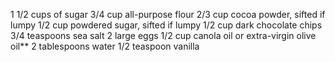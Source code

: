 1 1/2 cups of sugar 
3/4 cup all-purpose flour
2/3 cup cocoa powder, sifted if lumpy
1/2 cup powdered sugar, sifted if lumpy
1/2 cup dark chocolate chips
3/4 teaspoons sea salt
2 large eggs
1/2 cup canola oil or extra-virgin olive oil**
2 tablespoons water
1/2 teaspoon vanilla